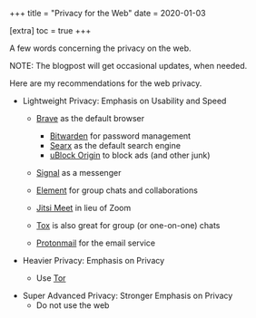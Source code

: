 +++
title = "Privacy for the Web"
date = 2020-01-03

[extra]
toc = true
+++

A few words concerning the privacy on the web.

NOTE: The blogpost will get occasional updates, when needed.

Here are my recommendations for the web privacy.

- Lightweight Privacy: Emphasis on Usability and Speed

  - [Brave](https://brave.com/) as the default browser

    - [Bitwarden](https://addons.mozilla.org/en-US/firefox/addon/bitwarden-password-manager/) for password management
    - [Searx](https://searx.me/) as the default search engine
    - [uBlock Origin](https://addons.mozilla.org/en-US/firefox/addon/ublock-origin/) to block ads (and other junk)

  - [Signal](https://signal.org/) as a messenger
  - [Element](https://element.io/about) for group chats and collaborations
  - [Jitsi Meet](https://jitsi.org/jitsi-meet/) in lieu of Zoom
  - [Tox](https://tox.chat/) is also great for group (or one-on-one) chats
  - [Protonmail](https://protonmail.com/) for the email service

- Heavier Privacy: Emphasis on Privacy
  - Use [Tor](https://www.torproject.org/)

* Super Advanced Privacy: Stronger Emphasis on Privacy
  - Do not use the web
